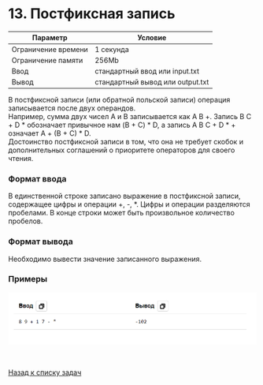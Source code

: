 # 13. Постфиксная запись

| Параметр            | Условие                          |
|---------------------|----------------------------------|
| Ограничение времени | 1 секунда                        |
| Ограничение памяти  | 256Mb                            |
| Ввод                | стандартный ввод или input.txt   |
| Вывод               | стандартный вывод или output.txt |

В постфиксной записи (или обратной польской записи) операция записывается после двух операндов.  
Например, сумма двух чисел A и B записывается как A B +. Запись B C + D * обозначает привычное нам (B + C) * D, 
а запись A B C + D * + означает A + (B + C) * D.  
Достоинство постфиксной записи в том, что она не требует скобок и дополнительных соглашений о 
приоритете операторов для своего чтения.

### Формат ввода
В единственной строке записано выражение в постфиксной записи, содержащее цифры и операции +, -, *. 
Цифры и операции разделяются пробелами. В конце строки может быть произвольное количество пробелов.

### Формат вывода
Необходимо вывести значение записанного выражения.

### Примеры
![img.png](img.png)


<br>

[Назад к списку задач](https://github.com/AlexAkama/yandex_algorithm/tree/main/src/main/java/training/v3b#%D0%B7%D0%B0%D0%B4%D0%B0%D1%87%D0%B8-30)